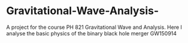 # Gravitational-Wave-Analysis-
A project for the course PH 821 Gravitational Wave and Analysis. Here I analyse the basic physics of the binary black hole merger GW150914
